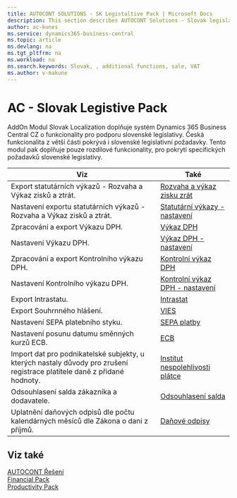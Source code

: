 ```yaml
---
title: AUTOCONT SOLUTIONS - SK Legistaltive Pack | Microsoft Docs
description: This section describes AUTOCONT Solutions - Slovak legislation
author: ac-kunes
ms.service: dynamics365-business-central
ms.topic: article
ms.devlang: na
ms.tgt_pltfrm: na
ms.workload: na
ms.search.keywords: Slovak, , additional functions, sale, VAT
ms.author: v-makune
---
```


# AC - Slovak Legistive Pack

 AddOn Modul Slovak Localization doplňuje systém Dynamics 365 Business Central CZ o funkcionality pro podporu slovenské legislativy. Česká funkcionalita z větší části pokrývá i slovenské legislativní požadavky. Tento modul pak doplňuje pouze rozdílové funkcionality, pro pokrytí specifických požadavků slovenské legislativy.

|Viz|Také|
|-|-|
|Export statutárních výkazů - Rozvaha a Výkaz zisků a ztrát.|[Rozvaha a výkaz zisku zrát](ac-sk-balance-sheet-income-statement.md)|
|Nastavení exportu statutárních výkazů - Rozvaha a Výkaz zisků a ztrát.|[Statutární výkazy - nastavení](ac-sk-balance-sheet-income-statement-setup.md)|
|Zpracování a export Výkazu DPH.|[Výkaz DPH](ac-sk-vat-statement-export.md)|
|Nastavení Výkazu DPH.|[Výkaz DPH - nastavení](ac-sk-vat-statement-setup.md)|
|Zpracování a export Kontrolního výkazu DPH.|[Kontrolní výkaz DPH](ac-sk-vat-check-report-export.md)|
|Nastavení Kontrolního výkazu DPH.|[Kontrolní výkaz DPH - nastavení](ac-sk-vat-check-report-setup.md)|
|Export Intrastatu.|[Intrastat](ac-sk-intrastat.md)|
|Export Souhrnného hlášení.|[VIES](ac-sk-vies.md)|
|Nastavení SEPA platebního styku.|[SEPA platby](ac-sk-sepa.md)|
|Nastavení posunu datumu směnných kurzů ECB.|[ECB](ac-sk-ECB.md)|
|Import dat pro podnikatelské subjekty, u kterých nastaly důvody pro zrušení registrace platitele daně z přidané hodnoty.|[Institut nespolehlivosti plátce](ac-sk-unreability-payer.md)|
|Odsouhlasení salda zákazníka a dodavatele.|[Odsouhlasení salda](ac-sk-balance-reconciliation.md)|
|Uplatnění daňových odpisů dle počtu kalendárných měsíců dle Zákona o dani z příjmů.|[Daňové odpisy](ac-sk-tax-depreciation.md)|

## Viz také

[AUTOCONT Řešení](../index.md)  
[Financial Pack](../AC-FinancialPack/ac-finance-pack.md)  
[Productivity Pack](../AC-ProductivityPack/ac-productivity-pack.md)
